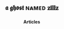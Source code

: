 <h2 align="center" class="title" itemprop="title">𝖆 𝖌𝖍𝖔𝖘𝖙 ɴᴀᴍᴇᴅ 𝐳𝐢𝐥𝐥𝐳</h2>
<h3 align="center" class="description" itemprop="description"></h3>

<h4 align="center">Articles</h4>
<!-- BLOG-POST-LIST:START -->
<!-- BLOG-POST-LIST:END -->
